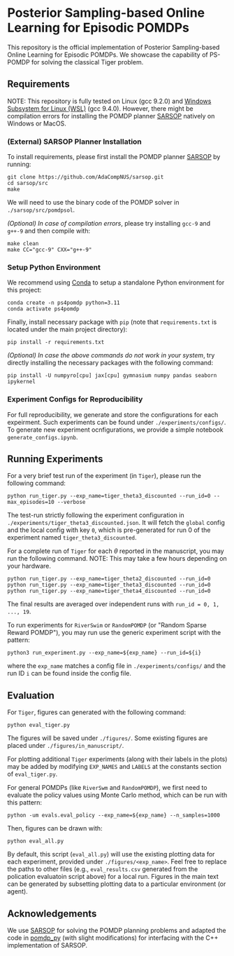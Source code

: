 # Posterior Sampling-based Online Learning for Episodic POMDPs
This repository is the official implementation of Posterior Sampling-based Online Learning for Episodic POMDPs. We showcase the capability of PS-POMDP for solving the classical Tiger problem.


## Requirements
NOTE: This repository is fully tested on Linux (gcc 9.2.0) and [Windows Subsystem for Linux (WSL)](https://learn.microsoft.com/en-us/windows/wsl/install) (gcc 9.4.0). However, there might be compilation errors for installing the POMDP planner [SARSOP](https://github.com/AdaCompNUS/sarsop) natively on Windows or MacOS.

### (External) SARSOP Planner Installation
To install requirements, please first install the POMDP planner [SARSOP](https://github.com/AdaCompNUS/sarsop) by running:

```setup_sarsop
git clone https://github.com/AdaCompNUS/sarsop.git
cd sarsop/src
make
```
We will need to use the binary code of the POMDP solver in `./sarsop/src/pomdpsol`.

*(Optional) In case of compilation errors*, please try installing `gcc-9` and `g++-9` and then compile with:
```make_sarsop_gcc9
make clean
make CC="gcc-9" CXX="g++-9"
```

### Setup Python Environment
We recommend using [Conda](https://conda.io/projects/conda/en/latest/user-guide/install/index.html) to setup a standalone Python environment for this project: 
```conda
conda create -n ps4pomdp python=3.11
conda activate ps4pomdp
```

Finally, install necessary package with `pip` (note that `requirements.txt` is located under the main project directory):
```install_req
pip install -r requirements.txt
```

*(Optional) In case the above commands do not work in your system*, try directly installing the necessary packages with the following command: 
```direct_install
pip install -U numpyro[cpu] jax[cpu] gymnasium numpy pandas seaborn ipykernel  
```


### Experiment Configs for Reproducibility
For full reproducibility, we generate and store the configurations for each expeirment. Such experiments can be found under `./experiments/configs/`. To generate new experiment ocnfigurations, we provide a simple notebook `generate_configs.ipynb`.

## Running Experiments

For a very brief test run of the experiment (in `Tiger`), please run the following command:
```test_run
python run_tiger.py --exp_name=tiger_theta3_discounted --run_id=0 --max_episodes=10 --verbose
```

The test-run strictly following the experiment configuration in `./experiments/tiger_theta3_discounted.json`. It will fetch the `global` config and the local config with key `0`, which is pre-generated for run 0 of the experiment named `tiger_theta3_discounted`. 

For a complete run of `Tiger` for each $\theta$ reported in the manuscript, you may run the following command. NOTE: This may take a few hours depending on your hardware.
```run_tiger
python run_tiger.py --exp_name=tiger_theta2_discounted --run_id=0
python run_tiger.py --exp_name=tiger_theta3_discounted --run_id=0
python run_tiger.py --exp_name=tiger_theta4_discounted --run_id=0
```

The final results are averaged over independent runs with `run_id = 0, 1, ..., 19`.

To run experiments for `RiverSwim` or `RandomPOMDP` (or "Random Sparse Reward POMDP"), you may run use the generic experiment script with the pattern:
```run_experiments
python3 run_experiment.py --exp_name=${exp_name} --run_id=${i}
```
where the `exp_name` matches a config file in `./experiments/configs/` and the run ID `i` can be found inside the config file. 


## Evaluation
For `Tiger`, figures can generated with the following command:
```plot_tiger
python eval_tiger.py
```
The figures will be saved under `./figures/`. Some existing figures are placed under `./figures/in_manuscript/`. 

For plotting additional `Tiger` experiments (along with their labels in the plots) may be added by modifying `EXP_NAMES` and `LABELS` at the constants section of `eval_tiger.py`.

For general POMDPs (like `RiverSwm` and `RandomPOMDP`), we first need to evaluate the policy values using Monte Carlo method, which can be run  with this pattern:
```eval_policy
python -um evals.eval_policy --exp_name=${exp_name} --n_samples=1000
```

Then, figures can be drawn with:
```eval_all
python eval_all.py
```
By default, this script (`eval_all.py`) will use the existing plotting data for each experiment, provided under `./figures/<exp_name>`. Feel free to replace the paths to other files (e.g., `eval_results.csv` generated from the polication evaluatoin script above) for a local run. Figures in the main text can be generated by subsetting plotting data to a particular environment (or agent).

## Acknowledgements
We use [SARSOP](https://github.com/AdaCompNUS/sarsop) for solving the POMDP planning problems and adapted the code in [pomdp_py](https://github.com/h2r/pomdp-py) (with slight modifications) for interfacing with the C++ implementation of SARSOP. 
